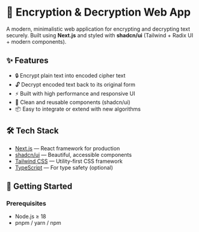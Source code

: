 # 🔐 Encryption & Decryption Web App

A modern, minimalistic web application for encrypting and decrypting text securely. Built using **Next.js** and styled with **shadcn/ui** (Tailwind + Radix UI + modern components).

## ✨ Features

- 🔒 Encrypt plain text into encoded cipher text
- 🔓 Decrypt encoded text back to its original form
- ⚡ Built with high performance and responsive UI
- 🧩 Clean and reusable components (shadcn/ui)
- 📦 Easy to integrate or extend with new algorithms

## 🛠️ Tech Stack

- [Next.js](https://nextjs.org/) — React framework for production
- [shadcn/ui](https://ui.shadcn.com/) — Beautiful, accessible components
- [Tailwind CSS](https://tailwindcss.com/) — Utility-first CSS framework
- [TypeScript](https://www.typescriptlang.org/) — For type safety (optional)

## 🚀 Getting Started

### Prerequisites

- Node.js ≥ 18
- pnpm / yarn / npm


